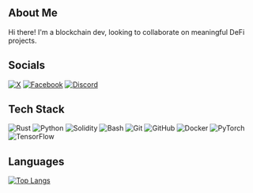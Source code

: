 ## About Me

Hi there! I'm a blockchain dev, looking to collaborate on meaningful DeFi projects.

## Socials

[![X](https://img.shields.io/badge/X-000000?style=flat&logo=x&logoColor=white&labelColor=111111)](https://x.com/kaustab_k)
[![Facebook](https://img.shields.io/badge/Facebook-1877F2?style=flat&logo=facebook&logoColor=white&labelColor=0D47A1)](https://facebook.com/xeodus)
[![Discord](https://img.shields.io/badge/Discord-5865F2?style=flat&logo=discord&logoColor=white&labelColor=404EED)](https://discord.com/users/fuzzy_blade)


## Tech Stack

![Rust](https://img.shields.io/badge/Rust-006845?style=flat&logo=rust&logoColor=white&labelColor=333333)
![Python](https://img.shields.io/badge/Python-3776AB?style=flat&logo=python&logoColor=white&labelColor=FFD43B)
![Solidity](https://img.shields.io/badge/Solidity-363636?style=flat&logo=solidity&logoColor=white&labelColor=6C6C6C)
![Bash](https://img.shields.io/badge/Bash-4EAA25?style=flat&logo=gnubash&logoColor=white&labelColor=2C6E24)
![Git](https://img.shields.io/badge/Git-F05032?style=flat&logo=git&logoColor=white&labelColor=C41C00)
![GitHub](https://img.shields.io/badge/GitHub-181717?style=flat&logo=github&logoColor=white&labelColor=333333)
![Docker](https://img.shields.io/badge/Docker-2496ED?style=flat&logo=docker&logoColor=white&labelColor=00599C)
![PyTorch](https://img.shields.io/badge/PyTorch-EE4C2C?style=flat&logo=pytorch&logoColor=white&labelColor=7A1B0C)
![TensorFlow](https://img.shields.io/badge/TensorFlow-FF6F00?style=flat&logo=tensorflow&logoColor=white&labelColor=E65100)

## Languages

[![Top Langs](https://github-readme-stats.vercel.app/api/top-langs/?username=xeodus&layout=compact&theme=radical)](https://github.com/anuraghazra/github-readme-stats)

